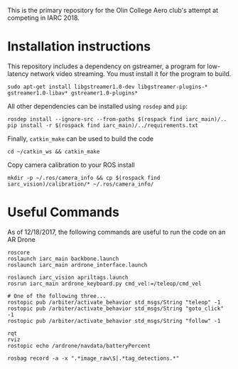 This is the primary repository for the Olin College Aero club's attempt at competing in IARC 2018.

# Installation instructions

This repository includes a dependency on gstreamer, a program for low-latency network video streaming. You must install it for the program to build.

    sudo apt-get install libgstreamer1.0-dev libgstreamer-plugins-* gstreamer1.0-libav* gstreamer1.0-plugins*
  
All other dependencies can be installed using `rosdep` and `pip`:

    rosdep install --ignore-src --from-paths $(rospack find iarc_main)/..
    pip install -r $(rospack find iarc_main)/../requirements.txt
    
Finally, `catkin_make` can be used to build the code

    cd ~/catkin_ws && catkin_make

Copy camera calibration to your ROS install

    mkdir -p ~/.ros/camera_info && cp $(rospack find iarc_vision)/calibration/* ~/.ros/camera_info/

# Useful Commands
As of 12/18/2017, the following commands are useful to run the code on an AR Drone

	roscore
	roslaunch iarc_main backbone.launch
	roslaunch iarc_main ardrone_interface.launch
	
	roslaunch iarc_vision apriltags.launch
	rosrun iarc_main ardrone_keyboard.py cmd_vel:=/teleop/cmd_vel

	# One of the following three...
	rostopic pub /arbiter/activate_behavior std_msgs/String "teleop" -1
	rostopic pub /arbiter/activate_behavior std_msgs/String "goto_click" -1
	rostopic pub /arbiter/activate_behavior std_msgs/String "follow" -1
	
	rqt
	rviz
	rostopic echo /ardrone/navdata/batteryPercent

	rosbag record -a -x ".*image_raw\$|.*tag_detections.*"

